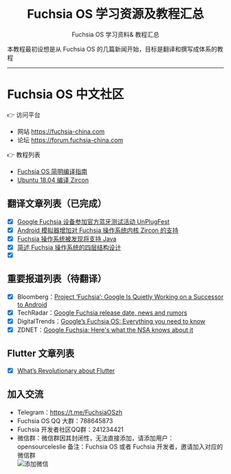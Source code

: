 
<h1 align="center"> Fuchsia OS 学习资源及教程汇总</h1>
<p align="center">Fuchsia OS 学习资料&amp; 教程汇总 </p>

本教程最初设想是从 Fuchsia OS 的几篇新闻开始，目标是翻译和撰写成体系的教程

----

Fuchsia OS 中文社区
===================

:point_right: 访问平台

- 网站 https://fuchsia-china.com
- 论坛 https://forum.fuchsia-china.com

:point_right: 教程列表

 - [Fuchsia OS 简明编译指南](https://fuchsia-china.com/guide-of-fuchsia-os-compilation/)
 - [Ubuntu 18.04 编译 Zircon](https://forum.fuchsia-china.com/t/197)

## 翻译文章列表（已完成）

* [x] [Google Fuchsia 设备参加官方蓝牙测试活动 UnPlugFest](https://fuchsia-china.com/google-brought-fuchsia-demo-to-unplugfest/)
* [x] [Android 模拟器增加对 Fuchsia 操作系统内核 Zircon 的支持](https://fuchsia-china.com/android-emulator-fuchsia-zircon/)
* [x] [Fuchsia 操作系统被发现将支持 Java](https://fuchsia-china.com/fuchsia-supports-java/)
* [x] [简述 Fuchsia 操作系统的四层结构设计](https://fuchsia-china.com/the-4-layers-of-fuchsia/)
* [x] []()

## 重要报道列表（待翻译）

* [x] Bloomberg：[Project ‘Fuchsia’: Google Is Quietly Working on a Successor to Android](https://www.bloomberg.com/news/articles/2018-07-19/google-team-is-said-to-plot-android-successor-draw-skepticism)
* [x] TechRadar：[Google Fuchsia release date, news and rumors](https://www.techradar.com/sg/news/google-fuchsia)
* [x] DigitalTrends：[Google’s Fuchsia OS: Everything you need to know](https://www.digitaltrends.com/mobile/google-fuchsia-os-news/)
* [x] ZDNET：[Google Fuchsia: Here's what the NSA knows about it](https://www.zdnet.com/article/google-fuchsia-heres-what-the-nsa-knows-about-it/)

## Flutter 文章列表

* [x] [What’s Revolutionary about Flutter](https://hackernoon.com/whats-revolutionary-about-flutter-946915b09514)


## 加入交流

- Telegram：https://t.me/FuchsiaOSzh
- Fuchsia OS QQ 大群：788645873
- Fuchsia 开发者社区QQ群：241234421
- 微信群：微信群因其封闭性，无法直接添加，请添加用户： opensourceleslie 备注：Fuchsia OS 或者 Fuchsia 开发者，邀请加入对应的微信群    
![添加微信](https://fuchsia-china.com/wp-content/uploads/2018/11/wechat-qrcode-opensourceleslie-300x300.jpg)


